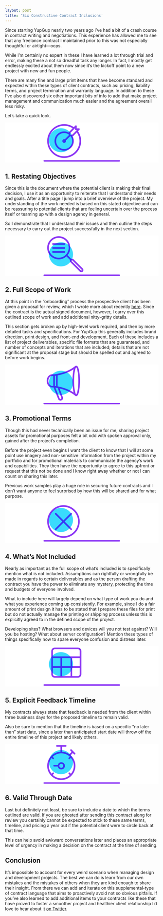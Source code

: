 ```yaml
---
layout: post
title: 'Six Constructive Contract Inclusions'
---
```

Since starting YupGup nearly two years ago I’ve had a bit of a crash course in contract writing and negotiations. This experience has allowed me to see that any freelance contract I maintained prior to this was not especially thoughtful or airtight—oops.

While I’m certainly no expert in these I have learned a lot through trial and error, making these a not so dreadful task any longer. In fact, I mostly get endlessly excited about them now since it’s the kickoff point to a new project with new and fun people.

There are many fine and large print items that have become standard and expected within these types of client contracts, such as: pricing, liability terms, and project termination and warranty language. In addition to these I’ve also discovered six other important bits of info to add that make project management and communication much easier and the agreement overall less risky.

Let’s take a quick look.  

![Bullseye icon](/content/2019/06/contract-goals.png)
## 1. Restating Objectives
Since this is the document where the potential client is making their final decision, I use it as an opportunity to reiterate that I understand their needs and goals. After a title page I jump into a brief overview of the project. My understanding of the work needed is based on this stated objective and can be reassuring to potential clients that are feeling uncertain over the process itself or teaming up with a design agency in general.

So I demonstrate that I understand their issues and then outline the steps necessary to carry out the project successfully in the next section.

![Magnifying glass with gear icon](/content/2019/06/contract-scope.png)
## 2. Full Scope of Work
At this point in the “onboarding” process the prospective client has been given a proposal for review, which I wrote more about recently [here](https://jonibologna.com/blog/project-proposal-essentials). Since the contract is the actual signed document, however, I carry over this outlined scope of work and add additional nitty-gritty details.

This section gets broken up by high-level work required, and then by more detailed tasks and specifications. For YupGup this generally includes brand direction, print design, and front-end development. Each of these includes a list of project deliverables, specific file formats that are guaranteed, and number of concepts and iterations that are included; details that are not significant at the proposal stage but should be spelled out and agreed to before work begins.  

![Megaphone icon](/content/2019/06/contract-promo.png)
## 3. Promotional Terms
Though this had never technically been an issue for me, sharing project assets for promotional purposes felt a bit odd with spoken approval only, gained after the project’s completion.

Before the project even begins I want the client to know that I will at some point use imagery and non-sensitive information from the project within my portfolio and for promotional materials to communicate the agency’s work and capabilities. They then have the opportunity to agree to this upfront or request that this not be done and I know right away whether or not I can count on sharing this later.

Previous work samples play a huge role in securing future contracts and I don’t want anyone to feel surprised by how this will be shared and for what purpose.  

![Circle with an x in the middle icon](/content/2019/06/contract-no.png)
## 4. What’s Not Included
Nearly as important as the full scope of what’s included is to specifically mention what is not included. Assumptions can rightfully or wrongfully be made in regards to certain deliverables and as the person drafting the contract you have the power to eliminate any mystery, protecting the time and budgets of everyone involved.

What to include here will largely depend on what type of work you do and what you experience coming up consistently. For example, since I do a fair amount of print design it has to be stated that I prepare these files for print but do not actually manage the printing or shipping process unless this is explicitly agreed to in the defined scope of the project.

Developing sites? What browsers and devices will you not test against? Will you be hosting? What about server configuration? Mention these types of things specifically now to spare everyone confusion and distress later.

![Calendar icon](/content/2019/06/contract-cal.png)
## 5. Explicit Feedback Timeline
My contracts always state that feedback is needed from the client within three business days for the proposed timeline to remain valid.

Also be sure to mention that the timeline is based on a specific “no later than” start date, since a later than anticipated start date will throw off the entire timeline of this project and likely others.

![Stopwatch icon](/content/2019/06/contract-time.png)
## 6. Valid Through Date
Last but definitely not least, be sure to include a date to which the terms outlined are valid. If you are ghosted after sending this contract along for review you certainly cannot be expected to stick to these same terms, timeline, and pricing a year out if the potential client were to circle back at that time.

This can help avoid awkward conversations later and places an appropriate level of urgency in making a decision on the contract at the time of sending.

## Conclusion
It’s impossible to account for every weird scenario when managing design and development projects. The best we can do is learn from our own mistakes and the mistakes of others when they are kind enough to share their insight. From there we can add and iterate on this supplemental-type of contract language that aims to proactively avoid not so obvious pitfalls. If you’ve also learned to add additional items to your contracts like these that have proved to foster a smoother project and healthier client relationship I’d love to hear about it [on Twitter](https://twitter.com/JoniTrythall).
